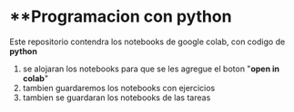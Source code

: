 # **Programacion con **python**

Este repositorio contendra los notebooks de google colab, con codigo de **python**

1. se alojaran los notebooks para que se les agregue el boton "**open in colab**"
2. tambien guardaremos los notebooks con ejercicios
3. tambien se guardaran los notebooks de las tareas

 
